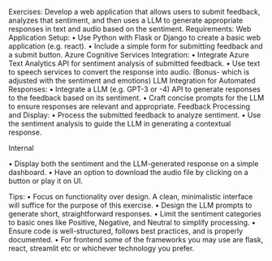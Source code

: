Exercises:
Develop a web application that allows users to submit feedback, analyzes that sentiment, and then
uses a LLM to generate appropriate responses in text and audio based on the sentiment.
Requirements:
Web Application Setup:
• Use Python with Flask or Django to create a basic web application (e.g. react).
• Include a simple form for submitting feedback and a submit button.
Azure Cognitive Services Integration:
• Integrate Azure Text Analytics API for sentiment analysis of submitted feedback.
• Use text to speech services to convert the response into audio. (Bonus- which is adjusted
with the sentiment and emotions)
LLM Integration for Automated Responses:
• Integrate a LLM (e.g. GPT-3 or -4) API to generate responses to the feedback based on its
sentiment.
• Craft concise prompts for the LLM to ensure responses are relevant and appropriate.
Feedback Processing and Display:
• Process the submitted feedback to analyze sentiment.
• Use the sentiment analysis to guide the LLM in generating a contextual response.

Internal

• Display both the sentiment and the LLM-generated response on a simple dashboard.
• Have an option to download the audio file by clicking on a button or play it on UI.

Tips:
• Focus on functionality over design. A clean, minimalistic interface will suffice for the purpose
of this exercise.
• Design the LLM prompts to generate short, straightforward responses.
• Limit the sentiment categories to basic ones like Positive, Negative, and Neutral to simplify
processing.
• Ensure code is well-structured, follows best practices, and is properly documented.
• For frontend some of the frameworks you may use are flask, react, streamlit etc or whichever
technology you prefer.